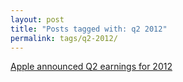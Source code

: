 ```yaml
---
layout: post
title: "Posts tagged with: q2 2012"
permalink: tags/q2-2012/
---
```

[Apple announced Q2 earnings for 2012](/2012/05/apple-announced-q2-earnings-for-2012)
